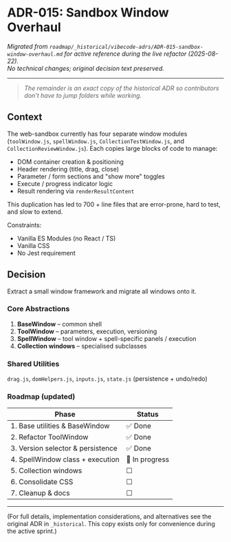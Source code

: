 # ADR-015: Sandbox Window Overhaul

_Migrated from `roadmap/_historical/vibecode-adrs/ADR-015-sandbox-window-overhaul.md` for active reference during the live refactor (2025-08-22)._  
_No technical changes; original decision text preserved._

---

> _The remainder is an exact copy of the historical ADR so contributors don’t have to jump folders while working._

## Context
The web-sandbox currently has four separate window modules (`toolWindow.js`, `spellWindow.js`, `CollectionTestWindow.js`, and `CollectionReviewWindow.js`).
Each copies large blocks of code to manage:

* DOM container creation & positioning
* Header rendering (title, drag, close)
* Parameter / form sections and "show more" toggles
* Execute / progress indicator logic
* Result rendering via `renderResultContent`

This duplication has led to 700 + line files that are error-prone, hard to test, and slow to extend.

Constraints:
* Vanilla ES Modules (no React / TS)
* Vanilla CSS
* No Jest requirement

## Decision
Extract a small window framework and migrate all windows onto it.

### Core Abstractions
1. **BaseWindow** – common shell
2. **ToolWindow** – parameters, execution, versioning
3. **SpellWindow** – tool window + spell-specific panels / execution
4. **Collection windows** – specialised subclasses

### Shared Utilities
`drag.js`, `domHelpers.js`, `inputs.js`, `state.js` (persistence + undo/redo)

### Roadmap (updated)
| Phase | Status |
|-------|--------|
| 1. Base utilities & BaseWindow | ✅ Done |
| 2. Refactor ToolWindow | ✅ Done |
| 3. Version selector & persistence | ✅ Done |
| 4. SpellWindow class + execution | 🔄 In progress |
| 5. Collection windows | ☐ |
| 6. Consolidate CSS | ☐ |
| 7. Cleanup & docs | ☐ |

---

(For full details, implementation considerations, and alternatives see the original ADR in `_historical`.  This copy exists only for convenience during the active sprint.)
